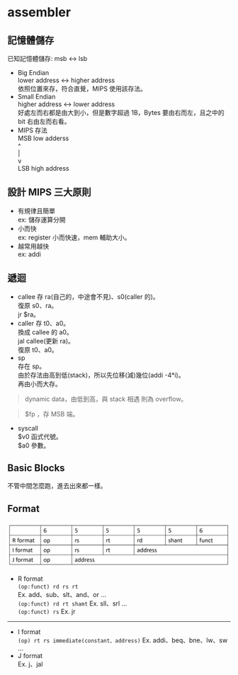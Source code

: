 # assembler
## 記憶體儲存
已知記憶體儲存: msb <-> lsb
* Big Endian  
lower address <-> higher address  
依照位置來存，符合直覺，MIPS 使用該存法。  
* Small Endian  
higher address <-> lower address  
好處左而右都是由大到小，但是數字超過 1B，Bytes 要由右而左，且之中的 bit 右由左而右看。
* MIPS 存法  
MSB  low adderss  
^  
|  
v  
LSB  high address  
## 設計 MIPS 三大原則  
* 有規律且簡單  
ex: 儲存運算分開  
* 小而快  
ex: register 小而快速，mem 輔助大小。  
* 越常用越快  
ex: addi  
## 遞迴  
* callee
存 ra(自己的，中途會不見)、s0(caller 的)。  
復原 s0、ra。  
jr $ra。  
* caller
存 t0、a0。  
換成 callee 的 a0。  
jal callee(更新 ra)。  
復原 t0、a0。  
* sp  
存在 sp。  
由於存法由高到低(stack)，所以先位移(減)幾位(addi -4*i)。  
再由小而大存。  
> dynamic data，由低到高，與 stack 相遇 則為 overflow。  
  
> $fp ，存 MSB 端。
* syscall  
\$v0 函式代號。  
$a0 參數。
## Basic Blocks
不管中間怎麼跑，進去出來都一樣。  
## Format
![](format.png)  
* R format  
``(op:funct) rd rs rt``  
Ex. add、sub、slt、and、or ...  
``(op:funct) rd rt shamt``
Ex. sll、srl ...  
``(op:funct) rs``
Ex. jr  
***
* I format  
``(op) rt rs immediate(constant、address)``
Ex. addi、beq、bne、lw、sw ...  
* J format  
Ex. j、jal  

